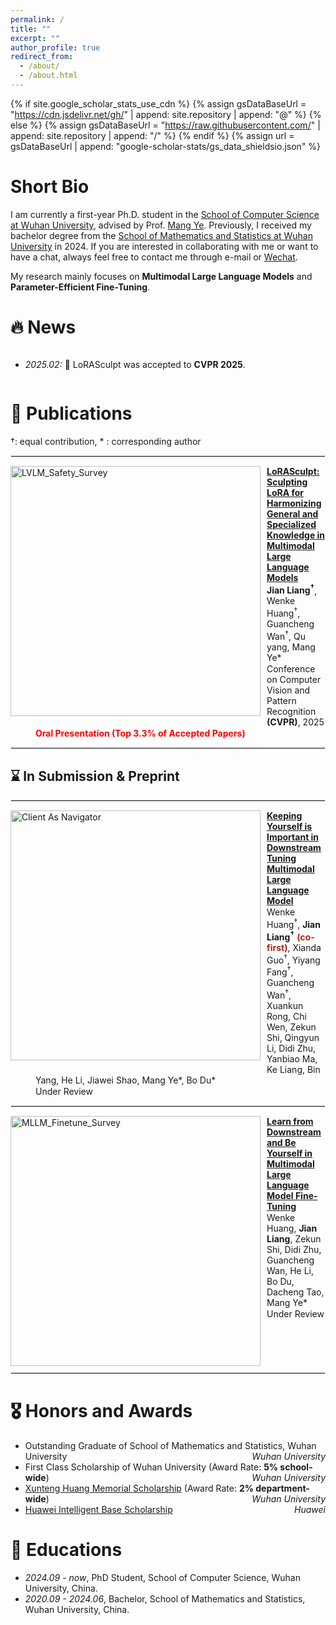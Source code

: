 ```yaml
---
permalink: /
title: ""
excerpt: ""
author_profile: true
redirect_from: 
  - /about/
  - /about.html
---
```


<style>
  dl {
    margin-top: 1px;
    margin-bottom: 5px; /* 调整这个值以获得合适的间距 */
    clear: both;
  }

  img {
    display: block;
    margin: 0px 10px 10px 0px; /* 图片居中 上右下左*/ 
    max-width: 100%; /* 限制图片最大宽度 */
  }

  hr {
    border: 1px solid #ebebeb; /* 调整分隔线的颜色和样式 */
    /* margin: 10px;  */
    clear: both; 
  }


  dl dd {
  color: #; 
  margin-top: 1px; 
  margin-bottom: 1px;
}

  dl dd strong {
  font-weight: bold;
  }


  .publication-title {
    font-weight: bold;
  }

  .image-container {
    display: flex;
    justify-content: center;
    gap: 10px; /* 控制图片间距 */
    margin: 20px 0;
  }

  .image-container img {
    max-width: 150px; /* 控制最大宽度 */
    height: auto;
    margin: 0; /* 移除原来的 margin */
  }

  .co-first {
    color: #B02418;
  }
  
</style>

{% if site.google_scholar_stats_use_cdn %}
{% assign gsDataBaseUrl = "https://cdn.jsdelivr.net/gh/" | append: site.repository | append: "@" %}
{% else %}
{% assign gsDataBaseUrl = "https://raw.githubusercontent.com/" | append: site.repository | append: "/" %}
{% endif %}
{% assign url = gsDataBaseUrl | append: "google-scholar-stats/gs_data_shieldsio.json" %}

<span class='anchor' id='about-me'></span>


# Short Bio

I am currently a first-year Ph.D. student in the [School of Computer Science at Wuhan University](https://cs.whu.edu.cn/), advised by Prof. [Mang Ye](https://scholar.google.com/citations?user=j-HxRy0AAAAJ&hl=zh-CN). Previously, I received my bachelor degree from the [School of Mathematics and Statistics at Wuhan University](https://maths.whu.edu.cn/) in 2024. If you are interested in collaborating with me or want to have a chat, always feel free to contact me through e-mail or [Wechat](https://github.com/user-attachments/assets/7777009a-aa6c-4ed9-aa4c-5da9204c03a5).

My research mainly focuses on **Multimodal Large Language Models** and **Parameter-Efficient Fine-Tuning**.




# 🔥 News
<div style="max-height: 200px; overflow-y: auto;">
<ul>
  <li><em>2025.02:</em> 🚀 LoRASculpt was accepted to <strong>CVPR 2025</strong>.</li>
</ul>
</div>



# 📝 Publications 

&dagger;: equal contribution, * : corresponding author

<hr>

<dl>
  <dt><img align="left" width="400" src="../images/paper/LoRASculpt.png" alt="LVLM_Safety_Survey"></dt>
  <dd><a href="https://arxiv.org/abs/2503.16843" class="publication-title">LoRASculpt: Sculpting LoRA for Harmonizing General and Specialized Knowledge in Multimodal Large Language Models</a></dd>
  <dd><strong>Jian Liang<sup>&dagger;</sup></strong>, Wenke Huang<sup>&dagger;</sup>, Guancheng Wan<sup>&dagger;</sup>, Qu yang, Mang Ye*</dd>
  <dd>Conference on Computer Vision and Pattern Recognition <strong>(CVPR)</strong>, 2025</dd>
  <dd style="color:red;"><strong>Oral Presentation (Top 3.3% of Accepted Papers)</strong></dd>
</dl>

<hr>

## ⌛️ In Submission & Preprint
<hr>

<dl>
  <dt><img align="left" width="400" src="../images/paper/MLLMFT_Survey.png" alt="Client As Navigator"></dt>
  <dd><a href="https://arxiv.org/abs/2503.04543" class="publication-title">Keeping Yourself is Important in Downstream Tuning Multimodal Large Language Model</a></dd>
  <dd>Wenke Huang<sup>&dagger;</sup>, <strong>Jian Liang<sup>&dagger;</sup></strong> <strong><span class="co-first">(co-first)</span></strong>, Xianda Guo<sup>&dagger;</sup>, Yiyang Fang<sup>&dagger;</sup>, Guancheng Wan<sup>&dagger;</sup>, Xuankun Rong, Chi Wen, Zekun Shi, Qingyun Li, Didi Zhu, Yanbiao Ma, Ke Liang, Bin Yang, He Li, Jiawei Shao, Mang Ye*, Bo Du*</dd>
  <dd>Under Review</dd>
</dl>

<hr>

<dl>
  <dt><img align="left" width="400" src="../images/paper/SPIDER.png" alt="MLLM_Finetune_Survey"></dt>
  <dd><a href="https://arxiv.org/abs/2411.10928" class="publication-title">Learn from Downstream and Be Yourself in Multimodal Large Language Model Fine-Tuning</a></dd>

  <dd>Wenke Huang, <strong>Jian Liang</strong>, Zekun Shi, Didi Zhu, Guancheng Wan, He Li, Bo Du, Dacheng Tao, Mang Ye*</dd>
  <dd>Under Review</dd>
</dl>

<hr>


# 🎖 Honors and Awards
- Outstanding Graduate of School of Mathematics and Statistics, Wuhan University <span style="float: right;">*Wuhan University*</span>
- First Class Scholarship of Wuhan University (Award Rate: <strong>5% school-wide</strong>) <span style="float: right;">*Wuhan University*</span>
- <a href="https://edf.whu.edu.cn/info/1342/6057.htm">Xunteng Huang Memorial Scholarship</a> (Award Rate: <strong>2% department-wide</strong>)   <span style="float: right;">*Wuhan University*</span>
- <a href="https://edu.hicomputing.huawei.com/winnerlist#:~:text=%E6%98%B1%E6%AC%A3%EF%BC%8C-,%E6%A2%81%E5%81%A5,-%EF%BC%8C">Huawei Intelligent Base Scholarship</a>   <span style="float: right;">*Huawei*</span>



# 📖 Educations

- *2024.09 - now*, PhD Student, School of Computer Science, Wuhan University, China.
- *2020.09 - 2024.06*, Bachelor, School of Mathematics and Statistics, Wuhan University, China.


